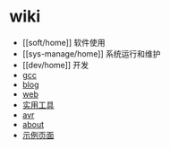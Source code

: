 # wiki

* [[soft/home]] 软件使用
* [[sys-manage/home]] 系统运行和维护
* [[dev/home]] 开发 
* [gcc](gcc/index)
* [blog](blog/index) 
* [web](web/index) 
* [实用工具](utility/index) 
* [avr](avr/index) 
* [about](about) 
* [示例页面](test/home)